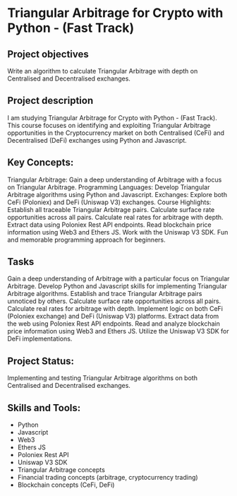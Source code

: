 # Triangular Arbitrage for Crypto with Python - (Fast Track)


## Project objectives
Write an algorithm to calculate Triangular Arbitrage with depth on Centralised and Decentralised exchanges.

## Project description
I am studying Triangular Arbitrage for Crypto with Python - (Fast Track). This course focuses on identifying and exploiting Triangular Arbitrage opportunities in the Cryptocurrency market on both Centralised (CeFi) and Decentralised (DeFi) exchanges using Python and Javascript.

## Key Concepts:
Triangular Arbitrage: Gain a deep understanding of Arbitrage with a focus on Triangular Arbitrage.
Programming Languages: Develop Triangular Arbitrage algorithms using Python and Javascript.
Exchanges: Explore both CeFi (Poloniex) and DeFi (Uniswap V3) exchanges.
Course Highlights:
Establish all traceable Triangular Arbitrage pairs.
Calculate surface rate opportunities across all pairs.
Calculate real rates for arbitrage with depth.
Extract data using Poloniex Rest API endpoints.
Read blockchain price information using Web3 and Ethers JS.
Work with the Uniswap V3 SDK.
Fun and memorable programming approach for beginners.


## Tasks
Gain a deep understanding of Arbitrage with a particular focus on Triangular Arbitrage.
Develop Python and Javascript skills for implementing Triangular Arbitrage algorithms.
Establish and trace Triangular Arbitrage pairs unnoticed by others.
Calculate surface rate opportunities across all pairs.
Calculate real rates for arbitrage with depth.
Implement logic on both CeFi (Poloniex exchange) and DeFi (Uniswap V3) platforms.
Extract data from the web using Poloniex Rest API endpoints.
Read and analyze blockchain price information using Web3 and Ethers JS.
Utilize the Uniswap V3 SDK for DeFi implementations.

## Project Status:
Implementing and testing Triangular Arbitrage algorithms on both Centralised and Decentralised exchanges.

## Skills and Tools:
- Python
- Javascript
- Web3
- Ethers JS
- Poloniex Rest API
- Uniswap V3 SDK
- Triangular Arbitrage concepts
- Financial trading concepts (arbitrage, cryptocurrency trading)
- Blockchain concepts (CeFi, DeFi)





